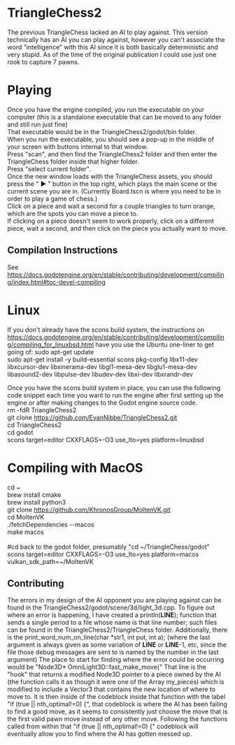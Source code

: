 # TriangleChess2
The previous TriangleChess lacked an AI to play against. This version technically has an AI you can play against, however you can't associate the word "intelligence" with this AI since it is both basically deterministic and very stupid. As of the time of the original publication I could use just one rook to capture 7 pawns.

# Playing
Once you have the engine compiled, you run the executable on your computer (this is a standalone executable that can be moved to any folder and still run just fine) <br>
That executable would be in the TriangleChess2/godot/bin folder. <br>
When you run the executable, you should see a pop-up in the middle of your screen with buttons internal to that window. <br>
Press "scan", and then find the TriangleChess2 folder and then enter the TriangleChess folder inside that higher folder. <br>
Press "select current folder". <br>
Once the new window loads with the TriangleChess assets, you should press the " ▶ " button in the top right, which plays the main scene or the current scene you are in. (Currently Board.tscn is where you need to be in order to play a game of chess.) <br>
Click on a piece and wait a second for a couple triangles to turn orange, which are the spots you can move a piece to. <br>
If clicking on a piece doesn't seem to work properly, click on a different piece, wait a second, and then click on the piece you actually want to move. <br>

## Compilation Instructions
See https://docs.godotengine.org/en/stable/contributing/development/compiling/index.html#toc-devel-compiling



# Linux
If you don't already have the scons build system, the instructions on https://docs.godotengine.org/en/stable/contributing/development/compiling/compiling_for_linuxbsd.html
have you use the Ubuntu one-liner to get going of: 
sudo apt-get update <br>
sudo apt-get install -y  build-essential  scons  pkg-config  libx11-dev libxcursor-dev libxinerama-dev libgl1-mesa-dev libglu1-mesa-dev libasound2-dev libpulse-dev libudev-dev libxi-dev libxrandr-dev
  

Once you have the scons build system in place, you can use the following code snippet each time you want to run the engine after first setting up the engine or after making changes to the Godot engine source code. <br>
rm -fdR TriangleChess2 <br>
git clone https://github.com/EvanNibbe/TriangleChess2.git <br>
cd TriangleChess2 <br>
cd godot <br>
scons target=editor CXXFLAGS=-O3 use_lto=yes platform=linuxbsd <br>

# Compiling with MacOS
cd ~                                                                                                                <br>
brew install cmake                                                                                                  <br>
brew install python3                                                                                                <br>
git clone https://github.com/KhronosGroup/MoltenVK.git                                                              <br>
cd MoltenVK                                                                                                         <br>
./fetchDependencies --macos                                                                                         <br>
make macos                                                                                                          <br>
                                                                                                                    <br>
#cd back to the godot folder, presumably "cd &#126;/TriangleChess/godot"                                                 <br>
scons target=editor CXXFLAGS=-O3 use_lto=yes platform=macos vulkan_sdk_path=&#126;/MoltenVK                              <br>

## Contributing
The errors in my design of the AI opponent you are playing against can be found in the TriangleChess2/godot/scene/3d/light_3d.cpp.
To figure out where an error is happening, I have created a println(__LINE__); function that sends a single period to a file whose name is that line number; such files can be found in the TriangleChess2/TriangleChess folder.
Additionally, there is the print_word_num_on_line(char *str1, int put, int a); (where the last argument is always given as some variation of __LINE__ or __LINE__-1, etc, since the file those debug messages are sent to is named by the number in the last argument)
The place to start for finding where the error could be occurring would be "Node3D\* OmniLight3D::fast_make_move("
That line is the "hook" that returns a modified Node3D pointer to a piece owned by the AI (the function calls it as though it were one of the Array my_pieces) which is modified to include a Vector3 that contains the new location of where to move to.
It is then inside of the codeblock inside that function with the label "if (true || nth_optimal!=0) {", that codeblock is where the AI has been failing to find a good move, as it seems to consistently just choose the move that is the first valid pawn move instead of any other move.
Following the functions called from within that "if (true || nth_optimal!=0) {" codeblock will eventually allow you to find where the AI has gotten messed up.
